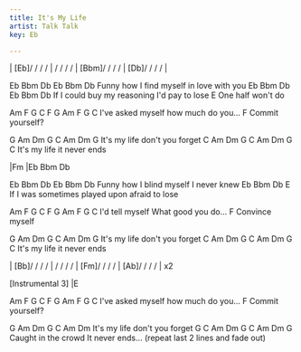 ```yaml
---
title: It's My Life
artist: Talk Talk
key: Eb

---
```


| [Eb]/ / / / | / / / / | [Bbm]/ / / / | [Db]/ / / / |
  

Eb           Bbm       Db      Eb             Bbm  Db
    Funny how I find myself in love with you
Eb                Bbm     Db       Eb         Bbm  Db
   If I could buy my reasoning I'd pay to lose
    E
One half won't do

Am  F  G  C     F                     G   Am  F  G  C
       I've asked myself how much do you...
    F
Commit yourself?

 G       Am  Dm  G      C      Am   Dm  G
It's my life   don't you forget
 C       Am  Dm  G  C    Am   Dm  G  C
It's my life     it never ends


|Fm
|Eb Bbm Db

Eb           Bbm       Db    Eb       Bbm  Db
Funny how I blind myself I never knew
Eb           Bbm       Db       E
If I was sometimes played upon afraid to lose

Am  F  G  C     F                     G   Am  F  G  C
       I'd tell myself What good you do...
     F
Convince myself

 G       Am  Dm  G      C      Am   Dm  G
It's my life   don't you forget
 C       Am  Dm  G  C    Am   Dm  G  C
It's my life     it never ends

| [Bb]/ / / / | / / / / | [Fm]/ / / / | [Ab]/ / / / | x2

[Instrumental 3]
|E

Am  F  G  C     F                     G   Am  F  G  C
       I've asked myself how much do you...
    F
Commit yourself?


 G       Am  Dm  G     C      Am   Dm
It's my life   don't you forget
G       C        Am  Dm  G    C    Am   Dm  G
Caught in the crowd    It never ends… (repeat last 2 lines and fade out)
